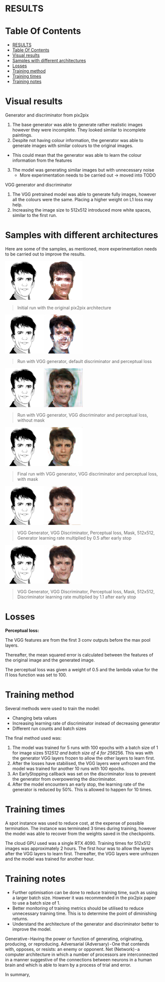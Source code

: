 # RESULTS

# Table Of Contents
- [RESULTS](#results)
- [Table Of Contents](#table-of-contents)
- [Visual results](#visual-results)
- [Samples with different architectures](#samples-with-different-architectures)
- [Losses](#losses)
- [Training method](#training-method)
- [Training times](#training-times)
- [Training notes](#training-notes)

# Visual results

Generator and discriminator from pix2pix
1. The base generator was able to generate rather realistic images however they were incomplete. They looked similar to incomplete paintings.
2. Despite not having colour information, the generator was able to generate images with similar colours to the original images.
  - This could mean that the generator was able to learn the colour information from the features
3. The model was generating similar images but with unnecessary noise
   - More experimentation needs to be carried out -> moved into TODO

VGG generator and discriminator
1. The VGG pretrained model was able to generate fully images, however all the colours were the same. Placing a higher weight on L1 loss may help. 
2. Increasing the image size to 512x512 introduced more white spaces, similar to the first run. 

# Samples with different architectures

Here are some of the samples, as mentioned, more experimentation needs to be carried out to improve the results.

<img src ="images/9.png" title='Initial run with the original pix2pix architecture' width="50%">

> Initial run with the original pix2pix architecture

<img src ="images/9_percep.png" title='Run with VGG generator, default discriminator and perceptual loss' width="50%">

> Run with VGG generator, default discriminator and perceptual loss

<img src ="images/9_vgg.png" title='Run with VGG generator, VGG discriminator and perceptual loss without masks' width="50%">

> Run with VGG generator, VGG discriminator and perceptual loss, without mask

<img src ="images/9_no_mask.png" title='Run with VGG generator, VGG discriminator and perceptual loss with masks' width="50%">

> Final run with VGG generator, VGG discriminator and perceptual loss, with mask

<img src ="images/9-512-decay-gen.png" title='VGG Generator, VGG Discriminator, Perceptual loss, Mask, 512x512, Generator learning rate multiplied by 0.5 after early stop' width="50%">

> VGG Generator, VGG Discriminator, Perceptual loss, Mask, 512x512, Generator learning rate multiplied by 0.5 after early stop

<img src ="images/9-512-increase-disc.png" title='VGG Generator, VGG Discriminator, Perceptual loss, Mask, 512x512, Discriminator learning rate multiplied by 1.1 after early stop' width="50%">

> VGG Generator, VGG Discriminator, Perceptual loss, Mask, 512x512, Discriminator learning rate multiplied by 1.1 after early stop

# Losses

__Perceptual loss:__

The VGG features are from the first 3 conv outputs before the max pool layers.

Thereafter, the mean squared error is calculated between the features of the original image and the generated image.

The perceptual loss was given a weight of 0.5 and the lambda value for the l1 loss function was set to 100.

# Training method

Several methods were used to train the model:
- Changing beta values
- Increasing learning rate of discriminator instead of decreasing generator
- Different run counts and batch sizes

The final method used was:
1. The model was trained for 5 runs with 100 epochs with a batch size of 1 for image sizes 512*512 and batch size of 4 for 256*256. This was with the generator VGG layers frozen to allow the other layers to learn first.
2. After the losses have stabilised, the VGG layers were unfrozen and the model was trained for another 10 runs with 100 epochs.
3. An EarlyStopping callback was set on the discriminator loss to prevent the generator from overpowering the discriminator.
4. After the model encounters an early stop, the learning rate of the generator is reduced by 50%. This is allowed to happen for 10 times. 

# Training times

A spot instance was used to reduce cost, at the expense of possible termination. The instance was terminated 3 times during training, however the model was able to recover from the weights saved in the checkpoints. 

The cloud GPU used was a single RTX 4090. Training times for 512x512 images was approximately 2 hours. The first hour was to allow the layers after the VGG layers to learn first. Thereafter, the VGG layers were unfrozen and the model was trained for another hour. 

# Training notes

- Further optimisation can be done to reduce training time, such as using a larger batch size. However it was recommended in the pix2pix paper to use a batch size of 1.
- Better monitoring of training metrics should be utilised to reduce unnecessary training time. This is to determine the point of diminishing returns.
- Understand the architecture of the generator and discriminator better to improve the model.

Generative - Having the power or function of generating, originating, producing, or reproducing.
Adversarial (Adversary) - One that contends with, opposes, or resists: an enemy or opponent.
Net (Network) - a computer architecture in which a number of processors are interconnected in a manner suggestive of the connections between neurons in a human brain and which is able to learn by a process of trial and error.

In summary, 